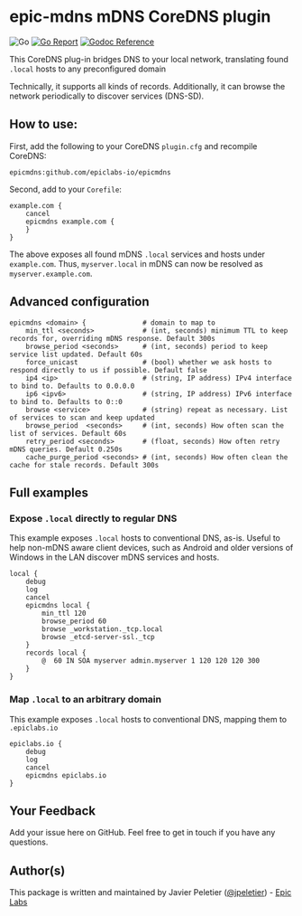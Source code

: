 # epic-mdns mDNS CoreDNS plugin
![Go](https://github.com/epiclabs-io/epicmdns/workflows/Go/badge.svg)
[![Go Report](https://goreportcard.com/badge/github.com/epiclabs-io/epicmdns)](https://goreportcard.com/report/github.com/epiclabs-io/epicmdns)
[![Godoc Reference](https://godoc.org/github.com/epiclabs-io/epicmdns?status.svg)](https://pkg.go.dev/github.com/epiclabs-io/epicmdns)

This CoreDNS plug-in bridges DNS to your local network, translating found `.local` hosts to any preconfigured domain

Technically, it supports all kinds of records. Additionally, it can browse the network periodically to discover services (DNS-SD).

## How to use:

First, add the following to your CoreDNS `plugin.cfg` and recompile CoreDNS:

```
epicmdns:github.com/epiclabs-io/epicmdns
```

Second, add to your `Corefile`:

```
example.com {
    cancel
	epicmdns example.com {
	}
}
```

The above exposes all found mDNS `.local` services and hosts under `example.com`. Thus, `myserver.local` in mDNS can now be resolved as `myserver.example.com`.

## Advanced configuration

```
epicmdns <domain> {              # domain to map to
    min_ttl <seconds>            # (int, seconds) minimum TTL to keep records for, overriding mDNS response. Default 300s
    browse_period <seconds>      # (int, seconds) period to keep service list updated. Default 60s
    force_unicast                # (bool) whether we ask hosts to respond directly to us if possible. Default false
    ip4 <ip>                     # (string, IP address) IPv4 interface to bind to. Defaults to 0.0.0.0
    ip6 <ipv6>                   # (string, IP address) IPv6 interface to bind to. Defaults to 0::0
    browse <service>             # (string) repeat as necessary. List of services to scan and keep updated
    browse_period  <seconds>     # (int, seconds) How often scan the list of services. Default 60s
    retry_period <seconds>       # (float, seconds) How often retry mDNS queries. Default 0.250s
    cache_purge_period <seconds> # (int, seconds) How often clean the cache for stale records. Default 300s
```

## Full examples

### Expose `.local` directly to regular DNS
This example exposes `.local` hosts to conventional DNS, as-is. Useful to help non-mDNS aware client devices, such as Android and older versions of Windows in the LAN discover mDNS services and hosts.

```
local {
	debug
	log
	cancel
	epicmdns local {
		min_ttl 120
        browse_period 60
        browse _workstation._tcp.local
        browse _etcd-server-ssl._tcp
	}
	records local {
		@  60 IN SOA myserver admin.myserver 1 120 120 120 300
	}
}
```

### Map `.local` to an arbitrary domain
This example exposes `.local` hosts to conventional DNS, mapping them to `.epiclabs.io`

```
epiclabs.io {
	debug
	log
	cancel
	epicmdns epiclabs.io
}
```

## Your Feedback

Add your issue here on GitHub. Feel free to get in touch if you have any questions.

## Author(s)

This package is written and maintained by Javier Peletier ([@jpeletier](https://github.com/jpeletier)) - [Epic Labs](https://www.epiclabs.io)